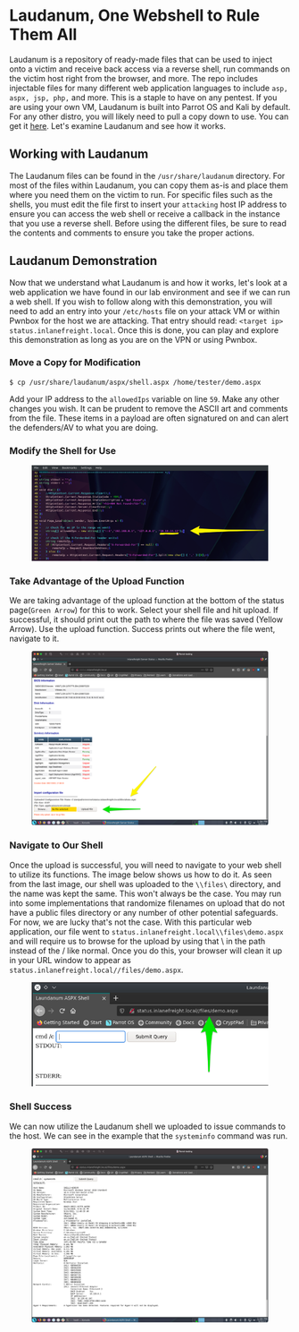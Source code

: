 # Laudanum, One Webshell to Rule Them All

Laudanum is a repository of ready-made files that can be used to inject onto a victim and receive back access via a reverse shell, run commands on the victim host right from the browser, and more. The repo includes injectable files for many different web application languages to include `asp, aspx, jsp, php,` and more. This is a staple to have on any pentest. If you are using your own VM, Laudanum is built into Parrot OS and Kali by default. For any other distro, you will likely need to pull a copy down to use. You can get it [here](https://github.com/jbarcia/Web-Shells/tree/master/laudanum). Let's examine Laudanum and see how it works.

## Working with Laudanum

The Laudanum files can be found in the `/usr/share/laudanum` directory. For most of the files within Laudanum, you can copy them as-is and place them where you need them on the victim to run. For specific files such as the shells, you must edit the file first to insert your `attacking` host IP address to ensure you can access the web shell or receive a callback in the instance that you use a reverse shell. Before using the different files, be sure to read the contents and comments to ensure you take the proper actions.

## Laudanum Demonstration

Now that we understand what Laudanum is and how it works, let's look at a web application we have found in our lab environment and see if we can run a web shell. If you wish to follow along with this demonstration, you will need to add an entry into your `/etc/hosts` file on your attack VM or within Pwnbox for the host we are attacking. That entry should read: `<target ip> status.inlanefreight.local`. Once this is done, you can play and explore this demonstration as long as you are on the VPN or using Pwnbox.

### **Move a Copy for Modification**

```shell-session
$ cp /usr/share/laudanum/aspx/shell.aspx /home/tester/demo.aspx
```

Add your IP address to the `allowedIps` variable on line `59`. Make any other changes you wish. It can be prudent to remove the ASCII art and comments from the file. These items in a payload are often signatured on and can alert the defenders/AV to what you are doing.

### **Modify the Shell for Use**

<figure><img src="../../../../.gitbook/assets/image (5) (1) (1) (1) (1) (1) (1) (1) (1) (1) (1) (1) (1) (1) (1) (1) (1) (1) (1) (1) (1) (1) (1) (1) (1) (1) (1) (1) (1) (1) (1) (1) (1) (1) (1) (1).png" alt=""><figcaption></figcaption></figure>

### **Take Advantage of the Upload Function**

We are taking advantage of the upload function at the bottom of the status page(`Green Arrow`) for this to work. Select your shell file and hit upload. If successful, it should print out the path to where the file was saved (Yellow Arrow). Use the upload function. Success prints out where the file went, navigate to it.

<figure><img src="../../../../.gitbook/assets/image (1) (1) (1) (1) (1) (1) (1) (1) (1) (1) (1) (1) (1) (1) (1) (1) (1) (1) (1) (1) (1) (1) (1) (1) (1) (1) (1) (1) (1) (1) (1) (1) (1) (1) (1) (1) (1) (1) (1) (1) (1) (1) (1) (1) (1) (1) (1) (1) (1) (1) (1) (1) (1) (1) (1) (1) (1) (1) (1) (1)  (68).png" alt=""><figcaption></figcaption></figure>

### **Navigate to Our Shell**

Once the upload is successful, you will need to navigate to your web shell to utilize its functions. The image below shows us how to do it. As seen from the last image, our shell was uploaded to the `\\files\` directory, and the name was kept the same. This won't always be the case. You may run into some implementations that randomize filenames on upload that do not have a public files directory or any number of other potential safeguards. For now, we are lucky that's not the case. With this particular web application, our file went to `status.inlanefreight.local\\files\demo.aspx` and will require us to browse for the upload by using that \ in the path instead of the / like normal. Once you do this, your browser will clean it up in your URL window to appear as `status.inlanefreight.local//files/demo.aspx`.

<figure><img src="../../../../.gitbook/assets/image (2) (1) (1) (1) (1) (1) (1) (1) (1) (1) (1) (1) (1) (1) (1) (1) (1) (1) (1) (1) (1) (1) (1) (1) (1) (1) (1) (1) (1) (1) (1) (1) (1) (1) (1) (1) (1) (1) (1) (1) (1) (1) (1) (1) (1) (1) (1) (1) (1) (1) (1) (1) (1) (1) (1) (1) (1) (1) (1) (1)  (32).png" alt=""><figcaption></figcaption></figure>

### **Shell Success**

We can now utilize the Laudanum shell we uploaded to issue commands to the host. We can see in the example that the `systeminfo` command was run.

<figure><img src="../../../../.gitbook/assets/image (3) (1) (1) (1) (1) (1) (1) (1) (1) (1) (1) (1) (1) (1) (1) (1) (1) (1) (1) (1) (1) (1) (1) (1) (1) (1) (1) (1) (1) (1) (1) (1) (1) (1) (1) (1) (1) (1) (1) (1) (1) (1) (1) (1) (1) (1) (1) (1) (1) (1) (1) (1) (1) (1) (1) (1) (1) (1) (1) (1) ( (7).png" alt=""><figcaption></figcaption></figure>
